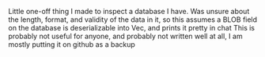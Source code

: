 Little one-off thing I made to inspect a database I have. Was unsure about the length, format, and validity of the data in it, so this assumes a BLOB field on the database is deserializable into Vec<u32>, and prints it pretty in chat
This is probably not useful for anyone, and probably not written well at all, I am mostly putting it on github as a backup
